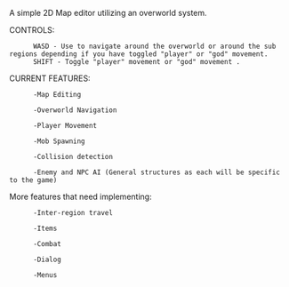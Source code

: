 A simple 2D Map editor utilizing an overworld system.

CONTROLS: 

          WASD - Use to navigate around the overworld or around the sub regions depending if you have toggled "player" or "god" movement. 
          SHIFT - Toggle "player" movement or "god" movement .

CURRENT FEATURES: 

          -Map Editing
          
          -Overworld Navigation
          
          -Player Movement
          
          -Mob Spawning
          
          -Collision detection
          
          -Enemy and NPC AI (General structures as each will be specific to the game)
          
More features that need implementing:
          
          -Inter-region travel
          
          -Items
          
          -Combat
          
          -Dialog
          
          -Menus
   
          
      
          

